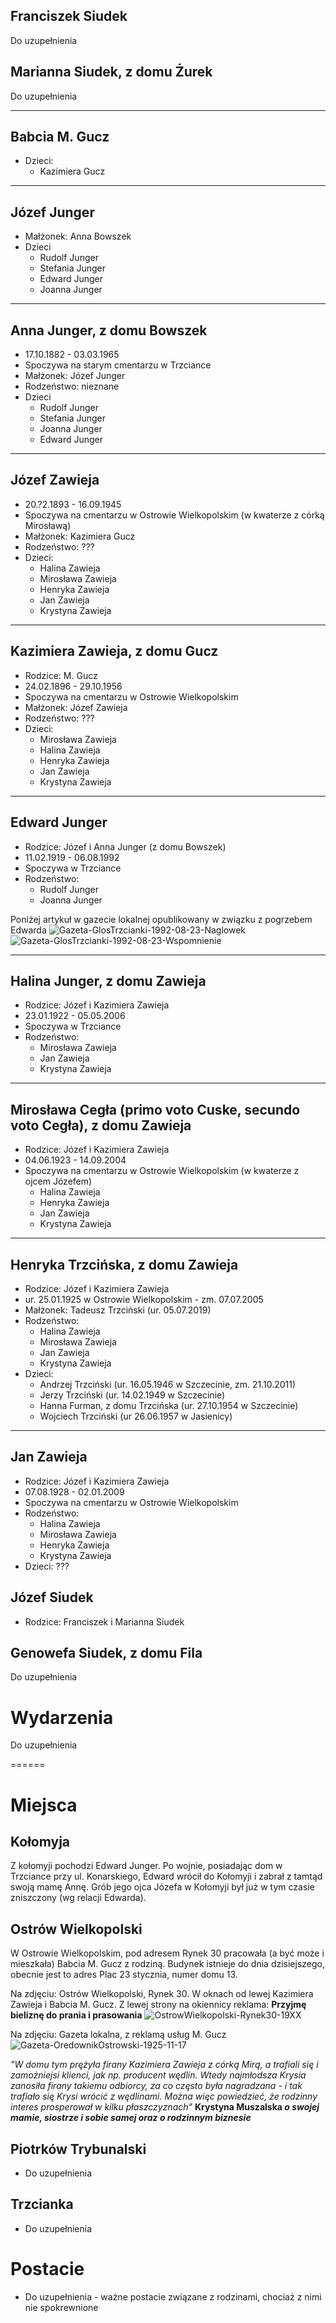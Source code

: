 ## Franciszek Siudek
Do uzupełnienia

## Marianna Siudek, z domu Żurek
Do uzupełnienia

------
## Babcia M. Gucz
* Dzieci:
  * Kazimiera Gucz

------
## Józef Junger
* Małżonek: Anna Bowszek
* Dzieci
  * Rudolf Junger
  * Stefania Junger
  * Edward Junger
  * Joanna Junger

------
## Anna Junger, z domu Bowszek
* 17.10.1882 - 03.03.1965
* Spoczywa na starym cmentarzu w Trzciance
* Małżonek: Józef Junger
* Rodzeństwo: nieznane
* Dzieci
  * Rudolf Junger
  * Stefania Junger
  * Joanna Junger
  * Edward Junger

------
## Józef Zawieja
* 20.?2.1893 - 16.09.1945
* Spoczywa na cmentarzu w Ostrowie Wielkopolskim (w kwaterze z córką Mirosławą)
* Małżonek: Kazimiera Gucz
* Rodzeństwo: ???
* Dzieci:
  * Halina Zawieja
  * Mirosława Zawieja
  * Henryka Zawieja
  * Jan Zawieja
  * Krystyna Zawieja

------
## Kazimiera Zawieja, z domu Gucz
* Rodzice: M. Gucz
* 24.02.1896 - 29.10.1956
* Spoczywa na cmentarzu w Ostrowie Wielkopolskim
* Małżonek: Józef Zawieja
* Rodzeństwo: ???
* Dzieci:
  * Mirosława Zawieja
  * Halina Zawieja
  * Henryka Zawieja
  * Jan Zawieja
  * Krystyna Zawieja

---
## Edward Junger
* Rodzice: Józef i Anna Junger (z domu Bowszek)
* 11.02.1919 - 06.08.1992
* Spoczywa w Trzciance
* Rodzeństwo:
  * Rudolf Junger
  * Joanna Junger

Poniżej artykuł w gazecie lokalnej opublikowany w związku z pogrzebem Edwarda
![Gazeta-GlosTrzcianki-1992-08-23-Naglowek](Gazeta-GlosTrzcianki-1992-08-23-Naglowek.jpg)
![Gazeta-GlosTrzcianki-1992-08-23-Wspomnienie](Gazeta-GlosTrzcianki-1992-08-23-Wspomnienie.jpg)

------
## Halina Junger, z domu Zawieja
* Rodzice: Józef i Kazimiera Zawieja
* 23.01.1922 - 05.05.2006
* Spoczywa w Trzciance
* Rodzeństwo:
  * Mirosława Zawieja
  * Jan Zawieja
  * Krystyna Zawieja

------
## Mirosława Cegła (primo voto Cuske, secundo voto Cegła), z domu Zawieja
* Rodzice: Józef i Kazimiera Zawieja
* 04.06.1923 - 14.09.2004
* Spoczywa na cmentarzu w Ostrowie Wielkopolskim (w kwaterze z ojcem Józefem)
  * Halina Zawieja
  * Henryka Zawieja
  * Jan Zawieja
  * Krystyna Zawieja

------
## Henryka Trzcińska, z domu Zawieja
* Rodzice: Józef i Kazimiera Zawieja
* ur. 25.01.1925 w Ostrowie Wielkopolskim - zm. 07.07.2005
* Małżonek: Tadeusz Trzciński (ur. 05.07.2019)
* Rodzeństwo:
  * Halina Zawieja
  * Mirosława Zawieja
  * Jan Zawieja
  * Krystyna Zawieja
* Dzieci:
  * Andrzej Trzciński (ur. 16.05.1946 w Szczecinie, zm. 21.10.2011)
  * Jerzy Trzciński (ur. 14.02.1949 w Szczecinie)
  * Hanna Furman, z domu Trzcińska (ur. 27.10.1954 w Szczecinie)
  * Wojciech Trzciński (ur 26.06.1957 w Jasienicy)

------
## Jan Zawieja
* Rodzice: Józef i Kazimiera Zawieja
* 07.08.1928 - 02.01.2009
* Spoczywa na cmentarzu w Ostrowie Wielkopolskim
* Rodzeństwo: 
  * Halina Zawieja
  * Mirosława Zawieja
  * Henryka Zawieja
  * Krystyna Zawieja
* Dzieci: ???

## Józef Siudek
* Rodzice: Franciszek i Marianna Siudek

## Genowefa Siudek, z domu Fila
Do uzupełnienia

# Wydarzenia
Do uzupełnienia

======
# Miejsca

## Kołomyja
Z kołomyji pochodzi Edward Junger. Po wojnie, posiadając dom w Trzciance przy ul. Konarskiego, Edward wrócił do Kołomyji i zabrał z tamtąd swoją mamę Annę. Grób jego ojca Józefa w Kołomyji był już w tym czasie zniszczony (wg relacji Edwarda).

## Ostrów Wielkopolski
W Ostrowie Wielkopolskim, pod adresem Rynek 30 pracowała (a być może i mieszkała) Babcia M. Gucz z rodziną. Budynek istnieje do dnia dzisiejszego, obecnie jest to adres Plac 23 stycznia, numer domu 13.

Na zdjęciu: Ostrów Wielkopolski, Rynek 30. W oknach od lewej Kazimiera Zawieja i Babcia M. Gucz. Z lewej strony na okiennicy reklama: **Przyjmę bieliznę do prania i prasowania**
![OstrowWielkopolski-Rynek30-19XX](OstrowWielkopolski-Rynek30-19XX.png)

Na zdjęciu: Gazeta lokalna, z reklamą usług M. Gucz
![Gazeta-OredownikOstrowski-1925-11-17](Gazeta-OredownikOstrowski-1925-11-17.png)

*"W domu tym prężyła firany Kazimiera Zawieja z córką Mirą, a trafiali się i zamożniejsi klienci, jak np. producent wędlin. Wtedy najmłodsza Krysia zanosiła firany takiemu odbiorcy, za co często była nagradzana - i tak trafiało się Krysi wrócić z wędlinami. Można więc powiedzieć, że rodzinny interes prosperował w kilku płaszczyznach"* **Krystyna Muszalska _o swojej mamie, siostrze i sobie samej oraz o rodzinnym biznesie_**

## Piotrków Trybunalski
  * Do uzupełnienia

## Trzcianka
  * Do uzupełnienia

# Postacie
* Do uzupełnienia - ważne postacie związane z rodzinami, chociaż z nimi nie spokrewnione
